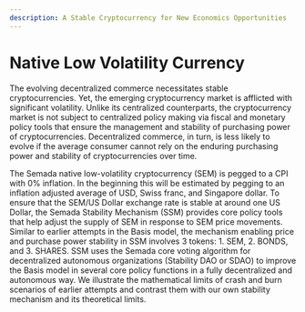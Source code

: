 ```yaml
---
description: A Stable Cryptocurrency for New Economics Opportunities
---
```


# Native Low Volatility Currency

The evolving decentralized commerce necessitates stable cryptocurrencies. Yet, the emerging cryptocurrency market is afflicted with significant volatility. Unlike its centralized counterparts, the cryptocurrency market is not subject to centralized policy making via fiscal and monetary policy tools that ensure the management and stability of purchasing power of cryptocurrencies. Decentralized commerce, in turn, is less likely to evolve if the average consumer cannot rely on the enduring purchasing power and stability of cryptocurrencies over time.  

The Semada native low-volatility cryptocurrency \(SEM\) is pegged to a CPI with 0% inflation. In the beginning this will be estimated by pegging to an inflation adjusted average of USD, Swiss franc, and Singapore dollar. To ensure that the SEM/US Dollar exchange rate is stable at around one US Dollar, the Semada Stability Mechanism \(SSM\) provides core policy tools that help adjust the supply of SEM in response to  SEM price movements. Similar to earlier attempts in the Basis model, the mechanism enabling price and purchase power stability in SSM involves 3 tokens: 1. SEM, 2. BONDS, and 3. SHARES. SSM uses the Semada core voting algorithm for decentralized autonomous organizations \(Stability DAO or SDAO\) to improve the Basis model in several core policy functions in a fully decentralized and autonomous way. We illustrate the mathematical limits of crash and burn scenarios of earlier attempts and contrast them with our own stability mechanism and its theoretical limits.  


